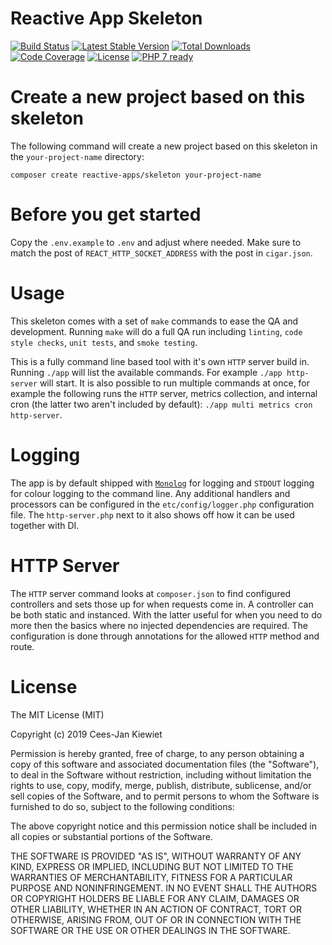 # Reactive App Skeleton

[![Build Status](https://travis-ci.com/reactive-apps/skeleton.svg?branch=master)](https://travis-ci.com/reactive-apps/skeleton)
[![Latest Stable Version](https://poser.pugx.org/reactive-apps/skeleton/v/stable.png)](https://packagist.org/packages/reactive-apps/skeleton)
[![Total Downloads](https://poser.pugx.org/reactive-apps/skeleton/downloads.png)](https://packagist.org/packages/reactive-apps/skeleton/stats)
[![Code Coverage](https://scrutinizer-ci.com/g/reactive-apps/skeleton/badges/coverage.png?b=master)](https://scrutinizer-ci.com/g/reactive-apps/skeleton/?branch=master)
[![License](https://poser.pugx.org/reactive-apps/skeleton/license.png)](https://packagist.org/packages/reactive-apps/skeleton)
[![PHP 7 ready](http://php7ready.timesplinter.ch/reactive-apps/skeleton/badge.svg)](https://travis-ci.com/reactive-apps/skeleton)


# Create a new project based on this skeleton

The following command will create a new project based on this skeleton in the `your-project-name` directory: 
```
composer create reactive-apps/skeleton your-project-name
```

# Before you get started

Copy the `.env.example` to `.env` and adjust where needed. Make sure to match the post of `REACT_HTTP_SOCKET_ADDRESS` 
with the post in `cigar.json`.

# Usage

This skeleton comes with a set of `make` commands to ease the QA and development. Running `make` will do a full QA run 
including `linting`, `code style checks`, `unit tests`, and `smoke testing`.

This is a fully command line based tool with it's own `HTTP` server build in. Running `./app` will list the available 
commands. For example `./app http-server` will start. It is also possible to run multiple commands at once, for example 
the following runs the `HTTP` server, metrics collection, and internal cron (the latter two aren't included by default): 
`./app multi metrics cron http-server`.

# Logging

The app is by default shipped with [`Monolog`](https://github.com/Seldaek/monolog) for logging and `STDOUT` logging for 
colour logging to the command line. Any additional handlers and processors can be configured in the `etc/config/logger.php` 
configuration file. The `http-server.php` next to it also shows off how it can be used together with DI.

# HTTP Server

The `HTTP` server command looks at `composer.json` to find configured controllers and sets those up for when requests 
come in. A controller can be both static and instanced. With the latter useful for when you need to do more then the 
basics where no injected dependencies are required. The configuration is done through annotations for the allowed 
`HTTP` method and route.

# License

The MIT License (MIT)

Copyright (c) 2019 Cees-Jan Kiewiet

Permission is hereby granted, free of charge, to any person obtaining a copy
of this software and associated documentation files (the "Software"), to deal
in the Software without restriction, including without limitation the rights
to use, copy, modify, merge, publish, distribute, sublicense, and/or sell
copies of the Software, and to permit persons to whom the Software is
furnished to do so, subject to the following conditions:

The above copyright notice and this permission notice shall be included in all
copies or substantial portions of the Software.

THE SOFTWARE IS PROVIDED "AS IS", WITHOUT WARRANTY OF ANY KIND, EXPRESS OR
IMPLIED, INCLUDING BUT NOT LIMITED TO THE WARRANTIES OF MERCHANTABILITY,
FITNESS FOR A PARTICULAR PURPOSE AND NONINFRINGEMENT. IN NO EVENT SHALL THE
AUTHORS OR COPYRIGHT HOLDERS BE LIABLE FOR ANY CLAIM, DAMAGES OR OTHER
LIABILITY, WHETHER IN AN ACTION OF CONTRACT, TORT OR OTHERWISE, ARISING FROM,
OUT OF OR IN CONNECTION WITH THE SOFTWARE OR THE USE OR OTHER DEALINGS IN THE
SOFTWARE.
